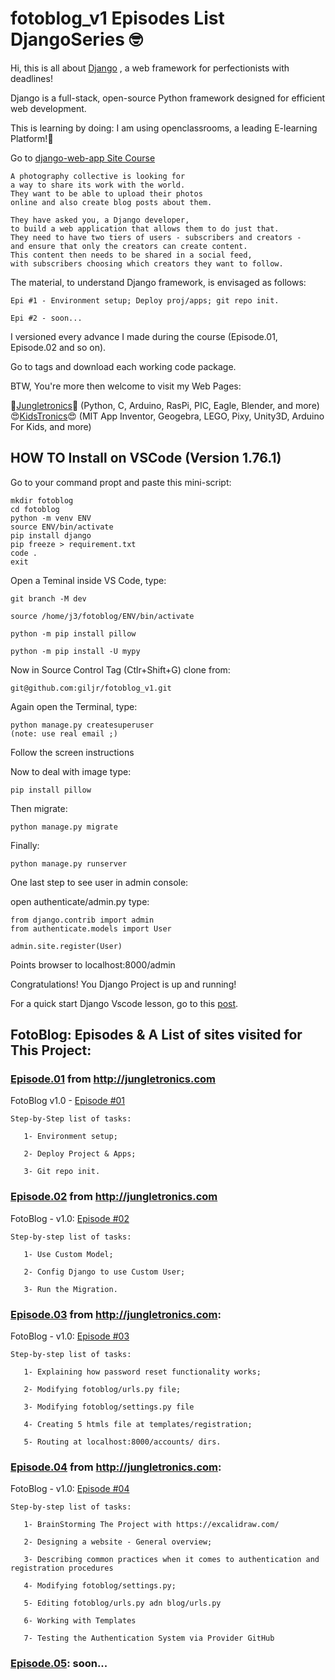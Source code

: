 # fotoblog_v1 Episodes List DjangoSeries 🤓️
Hi, this is all about [Django](https://www.djangoproject.com/) , a web framework for perfectionists with deadlines!

Django is a full-stack, open-source Python framework designed for efficient web development.

This is learning by doing: I am using openclassrooms, a leading E-learning Platform!:rocket:

Go to 
[django-web-app Site Course](https://openclassrooms.com/en/courses/6967196-create-a-web-application-with-django)
```	
A photography collective is looking for 
a way to share its work with the world. 
They want to be able to upload their photos 
online and also create blog posts about them. 

They have asked you, a Django developer, 
to build a web application that allows them to do just that. 
They need to have two tiers of users - subscribers and creators - 
and ensure that only the creators can create content. 
This content then needs to be shared in a social feed,
with subscribers choosing which creators they want to follow.
```

The material, to understand Django framework,
is envisaged as follows:

```
Epi #1 - Environment setup; Deploy proj/apps; git repo init.
	
Epi #2 - soon...
```

I versioned every advance I made during the course (Episode.01, Episode.02 and so on).

Go to tags and download each working code package.

BTW, You're more then welcome to visit my Web Pages: 

🤩️[Jungletronics](https://medium.com/jungletronics)🤩️ (Python, C, Arduino, RasPi, PIC, Eagle, Blender, and more) 😍️[KidsTronics](https://medium.com/kidstronics)😍️ (MIT App Inventor, Geogebra, LEGO, Pixy, Unity3D, Arduino For Kids, and more)

## HOW TO Install on VSCode (Version 1.76.1)

Go to your command propt and paste this mini-script:

```
mkdir fotoblog
cd fotoblog
python -m venv ENV
source ENV/bin/activate
pip install django
pip freeze > requirement.txt
code .
exit
```
Open a Teminal inside VS Code, type:

```
git branch -M dev

source /home/j3/fotoblog/ENV/bin/activate

python -m pip install pillow

python -m pip install -U mypy

```

Now in Source Control Tag (Ctlr+Shift+G) clone from:

```
git@github.com:giljr/fotoblog_v1.git

```
Again open the Terminal, type:

```
python manage.py createsuperuser
(note: use real email ;)
```
Follow the screen instructions

Now to deal with image type:
```
pip install pillow
```
Then migrate:
```
python manage.py migrate
```
Finally:
```
python manage.py runserver
```
One last step to see user in admin console:

open authenticate/admin.py type:
```
from django.contrib import admin
from authenticate.models import User

admin.site.register(User)
```
Points browser to localhost:8000/admin

Congratulations!
You Django Project is up and running!

For a quick start Django Vscode lesson, go to this [post](https://medium.com/jungletronics/a-django-blog-in-vs-code-fb23335d919). 

## FotoBlog: Episodes & A List of sites visited for This Project:

### [Episode.01](/../../tags/) from http://jungletronics.com

FotoBlog v1.0 - [Episode #01](https://medium.com/jungletronics/a-django-fotoblog-in-vs-code-quick-start-8e6b944c13a)
```
Step-by-Step list of tasks:

   1- Environment setup;

   2- Deploy Project & Apps;

   3- Git repo init.

```
### [Episode.02](/../../tags/) from http://jungletronics.com

FotoBlog - v1.0: [Episode #02](https://medium.com/jungletronics/a-django-fotoblog-in-vs-code-custom-user-model-83611e2888d3)
```
Step-by-step list of tasks:

   1- Use Custom Model;

   2- Config Django to use Custom User;

   3- Run the Migration.
```
### [Episode.03](/../../tags/) from http://jungletronics.com: 

FotoBlog - v1.0: [Episode #03](https://medium.com/jungletronics/a-django-fotoblog-in-vs-code-self-service-password-reset-b7729588001d) 
```      
Step-by-step list of tasks:

   1- Explaining how password reset functionality works;

   2- Modifying fotoblog/urls.py file;

   3- Modifying fotoblog/settings.py file

   4- Creating 5 htmls file at templates/registration;

   5- Routing at localhost:8000/accounts/ dirs.
```
### [Episode.04](/../../tags/) from http://jungletronics.com:
FotoBlog - v1.0: [Episode #04](https://medium.com/jungletronics/a-django-fotoblog-in-vs-code-first-views-d5bb0e17675f)
```
Step-by-step list of tasks:

   1- BrainStorming The Project with https://excalidraw.com/

   2- Designing a website - General overview;

   3- Describing common practices when it comes to authentication and registration procedures

   4- Modifying fotoblog/settings.py;

   5- Editing fotoblog/urls.py adn blog/urls.py

   6- Working with Templates

   7- Testing the Authentication System via Provider GitHub
```
### [Episode.05](/../../tags/): soon...
```
